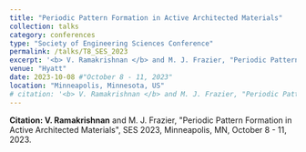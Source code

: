 ```yaml
---
title: "Periodic Pattern Formation in Active Architected Materials"
collection: talks
category: conferences
type: "Society of Engineering Sciences Conference"
permalink: /talks/T8_SES_2023
excerpt: '<b> V. Ramakrishnan </b> and M. J. Frazier, "Periodic Pattern Formation in Active Architected Materials", SES 2023.'
venue: "Hyatt"
date: 2023-10-08 #"October 8 - 11, 2023"
location: "Minneapolis, Minnesota, US"
# citation: '<b> V. Ramakrishnan </b> and M. J. Frazier, "Periodic Pattern Formation in Active Architected Materials", SES 2023, Minneapolis, MN, October 8 - 11, 2023.'
---
```


**Citation: V. Ramakrishnan** and M. J. Frazier, "Periodic Pattern Formation in Active Architected Materials", SES 2023, Minneapolis, MN, October 8 - 11, 2023.